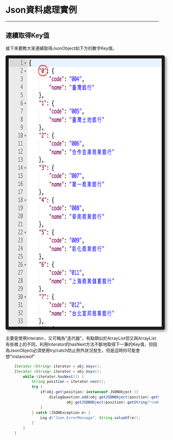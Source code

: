 # Json資料處理實例

---

## 連續取得Key值

接下來要教大家連續取得JsonObject如下方的數字Key值。

<center>
  <img src="/assets/JsonKeyValue.png" alt="Cowman" style="border-radius:5px; box-shadow:5px 5px 10px rgba(0, 0, 0, 0.4)" width="800" height="880" border="10"/>
</center>


主要是使用Interator，又可稱為"迭代器"，有點類似於ArrayList但又與ArrayList有些微上的不同，利用Interator的hasNext方法不斷地取得下一筆的Key值，但因為JsonObject必須使用try/catch防止例外狀況發生，但是這時你可能會想"instanceof"


``` Java
    Iterator <String> iterator = obj.keys();
    Iterator <String> iterator = obj.keys();
        while (iterator.hasNext()) {
            String position = iterator.next();
            try {
                if(obj.get(position) instanceof JSONObject ){
                    dialogQuestion.add(obj.getJSONObject(position).getString("name") + " " +
                            obj.getJSONObject(position).getString("code"));
                }
            } catch (JSONException e) {
                Log.d("Json_ErrorMessage", String.valueOf(e));
            }
        }
    }
```



